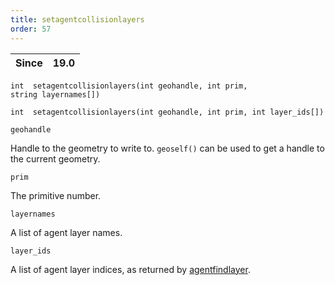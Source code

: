 ```yaml
---
title: setagentcollisionlayers
order: 57
---
```

| Since | 19.0 |
| --- | --- |

`int  setagentcollisionlayers(int geohandle, int prim, string layernames[])`

`int  setagentcollisionlayers(int geohandle, int prim, int layer_ids[])`

`geohandle`

Handle to the geometry to write to. `geoself()` can be used to get a handle to the current geometry.

`prim`

The primitive number.

`layernames`

A list of agent layer names.

`layer_ids`

A list of agent layer indices, as returned by [agentfindlayer](/en/houdini-vex/crowds/agentfindlayer "Finds the index of a layer in an agent’s definition.").
